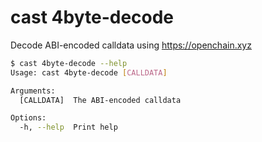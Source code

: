# cast 4byte-decode

Decode ABI-encoded calldata using https://openchain.xyz

```bash
$ cast 4byte-decode --help
Usage: cast 4byte-decode [CALLDATA]

Arguments:
  [CALLDATA]  The ABI-encoded calldata

Options:
  -h, --help  Print help
```